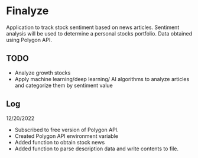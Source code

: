 # Finalyze
Application to track stock sentiment based on news articles. 
Sentiment analysis will be used to determine a personal stocks portfolio.
Data obtained using Polygon API. 


## TODO
* Analyze growth stocks 
* Apply machine learning/deep learning/ AI algorithms to analyze articles and categorize them by sentiment value

## Log
12/20/2022
* Subscribed to free version of Polygon API.
* Created Polygon API environment variable
* Added function to obtain stock news
* Added function to parse description data and write contents to file.
